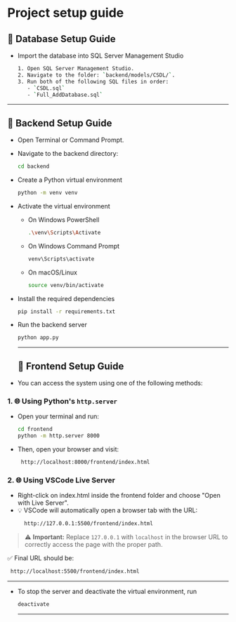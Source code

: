 # Project setup guide
## 🚀 Database Setup Guide
- Import the database into SQL Server Management Studio  
  ```bash
  1. Open SQL Server Management Studio.
  2. Navigate to the folder: `backend/models/CSDL/`.
  3. Run both of the following SQL files in order:
     - `CSDL.sql`
     - `Full_AddDatabase.sql`
  
---
## 🚀 Backend Setup Guide
- Open Terminal or Command Prompt.

- Navigate to the backend directory:
  ```bash
  cd backend
  ```
- Create a Python virtual environment
  ```bash
  python -m venv venv
  ```
- Activate the virtual environment
  - On Windows PowerShell
    ```bash
    .\venv\Scripts\Activate
    ```
  - On Windows Command Prompt
    ```bash
    venv\Scripts\activate
    ```
  - On macOS/Linux
    ```bash
    source venv/bin/activate
    ```
- Install the required dependencies
    ````bash
    pip install -r requirements.txt
    ````
- Run the backend server
    ````bash
    python app.py
    ````
    ---
  ## 🚀 Frontend Setup Guide
- You can access the system using one of the following methods:
 ### 1. 🌐 Using Python's `http.server`

- Open your terminal and run:
  ```bash
  cd frontend
  python -m http.server 8000
- Then, open your browser and visit:
   ````bash
    http://localhost:8000/frontend/index.html
    ````
 ### 2. 🌐 Using VSCode Live Server

- Right-click on index.html inside the frontend folder and choose "Open with Live Server".
- 💡 VSCode will automatically open a browser tab with the URL:
  ```bash
    http://127.0.0.1:5500/frontend/index.html


> ⚠️ **Important:** Replace `127.0.0.1` with `localhost` in the browser URL to correctly access the page with the proper path.

✅ Final URL should be:
 ```bash
  http://localhost:5500/frontend/index.html
```
  ---









  
-  To stop the server and deactivate the virtual environment, run
    ````bash
    deactivate
    ````
    
    ---
